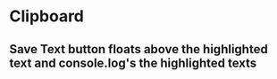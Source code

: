 # Clipboard

## Save Text button floats above the highlighted text and console.log's the highlighted texts
